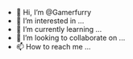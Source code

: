- 👋 Hi, I’m @Gamerfurry
- 👀 I’m interested in ...
- 🌱 I’m currently learning ...
- 💞️ I’m looking to collaborate on ...
- 📫 How to reach me ...

<!---
Gamerfurry/Gamerfurry is a ✨ special ✨ repository because its `README.md` (this file) appears on your GitHub profile.
You can click the Preview link to take a look at your changes.
--->
